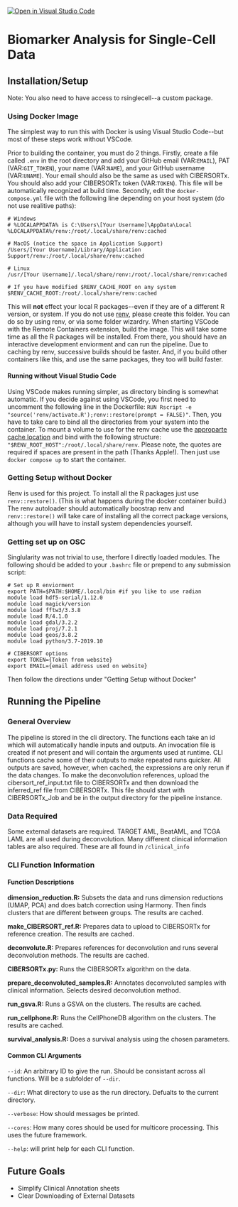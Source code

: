 [![Open in Visual Studio Code](https://open.vscode.dev/badges/open-in-vscode.svg)](https://open.vscode.dev/hwanglab/AML_biomarkers)

# Biomarker Analysis for Single-Cell Data

## Installation/Setup

Note: You also need to have access to rsinglecell--a custom package. 

### Using Docker Image
The simplest way to run this with Docker is using Visual Studio Code--but most of these steps work without VSCode.

Prior to building the container, you must do 2 things.
Firstly, create a file called `.env` in the root directory and add your GitHub email (VAR:`EMAIL`), PAT (VAR:`GIT_TOKEN`), your name (VAR:`NAME`), and your GitHub username (VAR:`UNAME`).
Your email should also be the same as used with CIBERSORTx.
You should also add your CIBERSORTx token (VAR:`TOKEN`).
This file will be automatically recognized at build time.
Secondly, edit the `docker-compose.yml` file with the following line depending on your host system (do not use realitive paths):
```
# Windows
# %LOCALAPPDATA% is C:\Users\[Your Username]\AppData\Local
%LOCALAPPDATA%/renv:/root/.local/share/renv:cached

# MacOS (notice the space in Application Support)
/Users/[Your Username]/Library/Application Support/renv:/root/.local/share/renv:cached

# Linux
/usr/[Your Username]/.local/share/renv:/root/.local/share/renv:cached

# If you have modified $RENV_CACHE_ROOT on any system
$RENV_CACHE_ROOT:/root/.local/share/renv:cached
```
This will **not** effect your local R packages--even if they are of a different R version, or system.
If you do not use [renv](https://rstudio.github.io/renv), please create this folder.
You can do so by using renv, or via some folder wizardry.
When starting VSCode with the Remote Containers extension, build the image. 
This will take some time as all the R packages will be installed.
From there, you should have an interactive development enviorment and can run the pipeline. 
Due to caching by renv, successive builds should be faster.
And, if you build other containers like this, and use the same packages, they too will build faster.

#### Running without Visual Studio Code
Using VSCode makes running simpler, as directory binding is somewhat automatic. 
If you decide against using VSCode, you first need to uncomment the following line in the Dockerfile: `RUN Rscript -e "source('renv/activate.R');renv::restore(prompt = FALSE)"`.
Then, you have to take care to bind all the directories from your system into the container.
To mount a volume to use for the renv cache use the [approparte cache location](https://rstudio.github.io/renv/reference/paths.html) and bind with the following structure: `"$RENV_ROOT_HOST":/root/.local/share/renv`. 
Please note, the quotes are required if spaces are present in the path (Thanks Apple!). Then just use `docker compose up` to start the container.

### Getting Setup without Docker
Renv is used for this project. 
To install all the R packages just use `renv::restore()`. 
(This is what happens during the docker container build.)
The renv autoloader should automatically boostrap renv and `renv::restore()` will take care of installing all the correct package versions, although you will have to install system dependencies yourself.

### Getting set up on OSC
Singlularity was not trivial to use, therfore I directly loaded modules. The following should be added to your `.bashrc` file or prepend to any submission script:
```
# Set up R enviorment
export PATH=$PATH:$HOME/.local/bin #if you like to use radian
module load hdf5-serial/1.12.0
module load magick/version
module load fftw3/3.3.8
module load R/4.1.0
module load gdal/3.2.2
module load proj/7.2.1
module load geos/3.8.2
module load python/3.7-2019.10

# CIBERSORT options
export TOKEN={Token from website}
export EMAIL={email address used on website}
```

Then follow the directions under "Getting Setup without Docker"

## Running the Pipeline

### General Overview
The pipeline is stored in the cli directory. 
The functions each take an id which will automatically handle inputs and outputs. 
An invocation file is created if not present and will contain the arguments used at runtime. 
CLI functions cache some of their outputs to make repeated runs quicker. 
All outputs are saved, however, when cached, the expressions are only rerun if the data changes.
To make the deconvolution references, upload the cibersort_ref_input.txt file to CIBERSORTx and then download the inferred_ref file from CIBERSORTx.
This file should start with CIBERSORTx_Job and be in the output directory for the pipeline instance.

### Data Required
Some external datasets are required. TARGET AML, BeatAML, and TCGA LAML are all used during deconvolution. 
Many different clinical information tables are also required. 
These are all found in `/clinical_info`

### CLI Function Information

#### Function Descriptions
**dimension_reduction.R:**
    Subsets the data and runs dimension reductions (UMAP, PCA) and does batch correction using Harmony. 
    Then finds clusters that are different between groups.
    The results are cached.

**make_CIBERSORT_ref.R:**
    Prepares data to upload to CIBERSORTx for reference creation. 
    The results are cached.

**deconvolute.R:**
    Prepares references for deconvolution and runs several deconvolution methods.
    The results are cached.

**CIBERSORTx.py:**
    Runs the CIBERSORTx algorithm on the data.

**prepare_deconvoluted_samples.R:**
    Annotates deconvoluted samples with clinical information. Selects desired deconvolution method. 

**run_gsva.R:**
    Runs a GSVA on the clusters.
    The results are cached.

**run_cellphone.R:**
    Runs the CellPhoneDB algorithm on the clusters.
    The results are cached.

**survival_analysis.R:**
    Does a survival analysis using the chosen parameters.

#### Common CLI Arguments

`--id`: An arbitrary ID to give the run. 
Should be consistant across all functions. 
Will be a subfolder of `--dir`.

`--dir`: What directory to use as the run directory. 
Defualts to the current directory.

`--verbose`: How should messages be printed.

`--cores`: How many cores should be used for multicore processing. 
This uses the future framework.

`--help`: will print help for each CLI function.  

## Future Goals
- Simplify Clinical Annotation sheets
- Clear Downloading of External Datasets